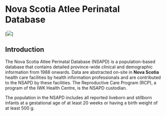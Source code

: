 # Nova Scotia Atlee Perinatal Database

[![]("images/3_logos_2021-1.png")]

## Introduction

The Nova Scotia Atlee Perinatal Database (NSAPD) is a population-based database that contains detailed province-wide clinical and demographic information from 1988 onwards. Data are abstracted on-site in **Nova Scotia** health care facilities by health information professionals and are contributed to the NSAPD by these facilities. The Reproductive Care Program (RCP), a program of the IWK Health Centre, is the NSAPD custodian.

The population in the NSAPD includes all reported liveborn and stillborn infants at a gestational age of at least 20 weeks or having a birth weight of at least 500 g.